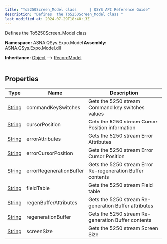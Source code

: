 ```yaml
---
title: "To5250Screen_Model class      | QSYS API Reference Guide"
description: "Defines  the To5250Screen_Model class "
last_modified_at: 2024-07-29T18:40:13Z
---
```


Defines  the To5250Screen_Model class

**Namespace:** ASNA.QSys.Expo.Model
**Assembly:** ASNA.QSys.Expo.Model.dll

**Inheritance:** [Object](https://docs.microsoft.com/en-us/dotnet/api/system.object) --> [RecordModel](/reference/expo/qsys-expo-model/record-model.html)
<br>
<br>

## Properties

| Type | Name | Description
| --- | --- | --- 
| [String](https://learn.microsoft.com/en-us/dotnet/api/system.string?view=net-8.0) | commandKeySwitches | Gets the 5250 stream Command key switches values |
| [String](https://learn.microsoft.com/en-us/dotnet/api/system.string?view=net-8.0) | cursorPosition | Gets the 5250 stream Cursor Position information |
| [String](https://learn.microsoft.com/en-us/dotnet/api/system.string?view=net-8.0) | errorAttributes | Gets the 5250 stream Error Attributes |
| [String](https://learn.microsoft.com/en-us/dotnet/api/system.string?view=net-8.0) | errorCursorPosition | Gets the 5250 stream Error Cursor Position |
| [String](https://learn.microsoft.com/en-us/dotnet/api/system.string?view=net-8.0) | errorRegenerationBuffer | Gets the 5250 stream Error Re-regeneration Buffer contents |
| [String](https://learn.microsoft.com/en-us/dotnet/api/system.string?view=net-8.0) | fieldTable | Gets the 5250 stream Field table |
| [String](https://learn.microsoft.com/en-us/dotnet/api/system.string?view=net-8.0) | regenBufferAttributes | Gets the 5250 stream Re-generation Buffer attributes |
| [String](https://learn.microsoft.com/en-us/dotnet/api/system.string?view=net-8.0) | regenerationBuffer | Gets the 5250 stream Re-generation Buffer contents |
| [String](https://learn.microsoft.com/en-us/dotnet/api/system.string?view=net-8.0) | screenSize | Gets the 5250 stream Screen Size |
